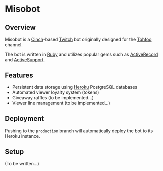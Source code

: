 Misobot
=======

## Overview

Misobot is a [Cinch](https://github.com/cinchrb/cinch)-based [Twitch](http://twitch.tv) bot originally designed for the [Tohfoo](http://twitch.tv/tohfoo_/profile) channel.

The bot is written in [Ruby](http://ruby-lang.org) and utilizes popular gems such as [ActiveRecord](https://github.com/rails/rails/tree/master/activerecord) and [ActiveSupport](https://github.com/rails/rails/tree/master/activesupport).


## Features

* Persistent data storage using [Heroku](http://heroku.com) PostgreSQL databases
* Automated viewer loyalty system (tokens)
* Giveaway raffles (to be implemented...)
* Viewer line management (to be implemented...)


## Deployment

Pushing to the `production` branch will automatically deploy the bot to its Heroku instance.


## Setup

(To be written...)
